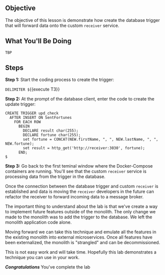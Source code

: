 ## Objective
The objective of this lesson is demonstrate how create the database trigger that will forward data onto the custom `receiver` service.

## What You'll Be Doing

```
TBP
```

## Steps

**Step 1:** Start the coding process to create the trigger:

`DELIMITER $`{{execute T3}}

**Step 2:** At the prompt of the database client, enter the code to create the update trigger:

```
CREATE TRIGGER upd_check
  AFTER INSERT ON SentFortunes
    FOR EACH ROW
      BEGIN
        DECLARE result char(255);
        DECLARE fortune char(255);
        set fortune = CONCAT(NEW.firstName, ", ", NEW.lastName, ", ", NEW.fortune);
        set result = http_get('http://receiver:3030', fortune);
      END;
$

```

**Step 3:** Go back to the first teminal window where the Docker-Compose containers are running. You'll see that the custom `receiver` service is processing data from the trigger in the database.

Once the connection between the database trigger and custom `receiver` is established and data is moving the `receiver` developers in the future can refactor the receiver to forward incoming data to a message broker.


The important thing to understand about the lab is that we've create a way to implement future features outside of the monolith. The only change we made to the monolith was to add the trigger to the database. We left the monolith application code alone.

Moving forward we can take this technique and emulate all the features in the existing monolith into external microservices. Once all features have been externalized, the monolith is "strangled" and can be decommissioned.

This is not easy work and will take time. Hopefully this lab demonstrates a technique you can use in your work.

***Congratulations*** You've complete the lab